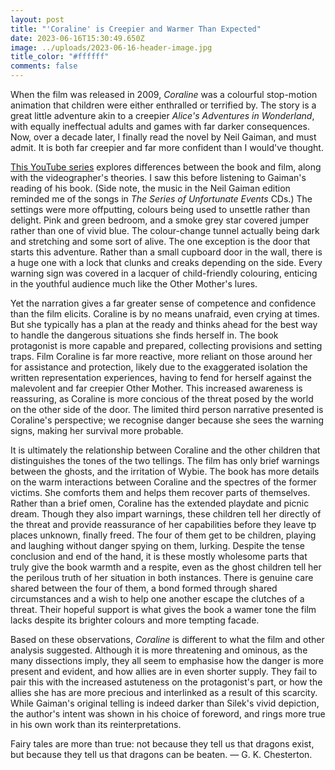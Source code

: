 ```yaml
---
layout: post
title: "'Coraline' is Creepier and Warmer Than Expected"
date: 2023-06-16T15:30:49.650Z
image: ../uploads/2023-06-16-header-image.jpg
title_color: "#ffffff"
comments: false
---
```

When the film was released in 2009, *Coraline* was a colourful stop-motion animation that children were either enthralled or terrified by. The story is a great little adventure akin to a creepier *Alice's Adventures in Wonderland*, with equally ineffectual adults and games with far darker consequences. Now, over a decade later, I finally read the novel by Neil Gaiman, and must admit. It is both far creepier and far more confident than I would've thought. 

[T﻿his YouTube series](https://www.youtube.com/watch?v=y2d1XYcMTDY&list=PLZqMA-B7h5X9Rwnfgvjkr-PZGE1YPdaGD&pp=iAQB) explores differences between the book and film, along with the videographer's theories. I saw this before listening to Gaiman's reading of his book. (Side note, the music in the Neil Gaiman edition reminded me of the songs in *The Series of Unfortunate Events* CDs.) The settings were more offputting, colours being used to unsettle rather than delight. Pink and green bedroom, and a smoke grey star covered jumper rather than one of vivid blue. The colour-change tunnel actually being dark and stretching and some sort of alive. The one exception is the door that starts this adventure. Rather than a small cupboard door in the wall, there is a huge one with a lock that clunks and creaks depending on the side. Every warning sign was covered in a lacquer of child-friendly colouring, enticing in the youthful audience much like the Other Mother's lures.

Y﻿et the narration gives a far greater sense of competence and confidence than the film elicits. Coraline is by no means unafraid, even crying at times. But she typically has a plan at the ready and thinks ahead for the best way to handle the dangerous situations she finds herself in. The book protagonist is more capable and prepared, collecting provisions and setting traps. Film Coraline is far more reactive, more reliant on those around her for assistance and protection, likely due to the exaggerated isolation the written representation experiences, having to fend for herself against the malevolent and far creepier Other Mother. This increased awareness is reassuring, as Coraline is more concious of the threat posed by the world on the other side of the door. The limited third person narrative presented is Coraline's perspective; we recognise danger because she sees the warning signs, making her survival more probable.

I﻿t is ultimately the relationship between Coraline and the other children that distinguishes the tones of the two tellings. The film has only brief warnings between the ghosts, and the irritation of Wybie. The book has more details on the warm interactions between Coraline and the spectres of the former victims. She comforts them and helps them recover parts of themselves. Rather than a brief omen, Coraline has the extended playdate and picnic  dream. Though they also impart warnings, these children tell her directly of the threat and provide reassurance of her capabilities before they leave tp places unknown, finally freed. The four of them get to be children, playing and laughing without danger spying on them, lurking. Despite the tense conclusion and end of the hand, it is these mostly wholesome parts that truly give the book warmth and a respite, even as the ghost children tell her the perilous truth of her situation in both instances. There is genuine care shared between the four of them, a bond formed through shared circumstances and a wish to help one another escape the clutches of a threat. Their hopeful support is what gives the book a wamer tone the film lacks despite its brighter colours and more tempting facade.

B﻿ased on these observations, *Coraline* is different to what the film and other analysis suggested. Although it is more threatening and ominous, as the many dissections imply, they all seem to emphasise how the danger is more present and evident, and how allies are in even shorter supply. They fail to pair this with the increased astuteness on the protagonist's part, or how the allies she has are more precious and interlinked as a result of this scarcity. While Gaiman's original telling is indeed darker than Silek's vivid depiction, the author's intent was shown in his choice of foreword, and rings more true in his own work than its reinterpretations.

Fairy tales are more than true: not because they tell us that dragons exist, but because they tell us that dragons can be beaten. — G. K. Chesterton.
